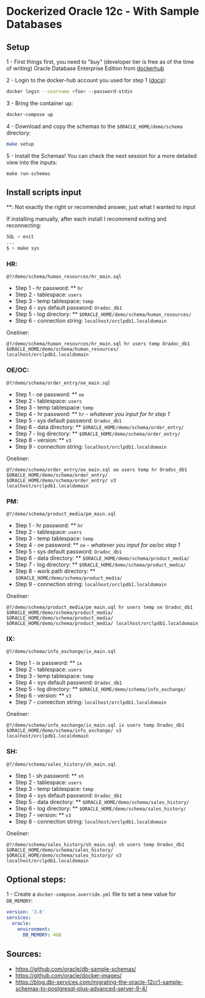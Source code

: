 # Dockerized Oracle 12c - With Sample Databases
## Setup

1 - First things first, you need to "buy" (developer tier is free as of the time of writing) Oracle Database Enterprise Edition from [dockerhub](https://hub.docker.com/_/oracle-database-enterprise-edition)

2 - Login to the docker-hub account you used for step 1 ([docs](https://docs.docker.com/engine/reference/commandline/login/)):
``` bash
docker login --username <foo> --password-stdin
```

3 - Bring the container up:
``` bash
docker-compose up
```

4 - Download and copy the schemas to the `$ORACLE_HOME/demo/schema` directory:
``` bash
make setup
```

5 - Install the Schemas! You can check the next session for a more detailed view into the inputs:
```
make run-schemas
```

## Install scripts input
**: Not exactly the right or recomended answer, just what I wanted to input

If installing manually, after each install I recommend exiting and reconnecting:
``` bash
SQL > exit
...
$ > make sys
```

### HR:
`@?/demo/schema/human_resources/hr_main.sql`
  - Step 1 - hr password: ** `hr`
  - Step 2 - tablespace: `users`
  - Step 3 - temp tablespace: `temp`
  - Step 4 - sys default password: `Oradoc_db1`
  - Step 5 - log directory: ** `$ORACLE_HOME/demo/schema/human_resources/`
  - Step 6 - connection string: `localhost/orclpdb1.localdomain`

Oneliner:
```
@?/demo/schema/human_resources/hr_main.sql hr users temp Oradoc_db1 $ORACLE_HOME/demo/schema/human_resources/ localhost/orclpdb1.localdomain
```

### OE/OC:
`@?/demo/schema/order_entry/oe_main.sql`
  - Step 1 - oe password: ** `oe`
  - Step 2 - tablespace: `users`
  - Step 3 - temp tablespace: `temp`
  - Step 4 - hr password: ** `hr` - *whatever you input for hr step 1*
  - Step 5 - sys default password: `Oradoc_db1`
  - Step 6 - data directory: ** `$ORACLE_HOME/demo/schema/order_entry/`
  - Step 7 - log directory: ** `$ORACLE_HOME/demo/schema/order_entry/`
  - Step 8 - version: ** `v3`
  - Step 9 - connection string: `localhost/orclpdb1.localdomain`

Oneliner:
```
@?/demo/schema/order_entry/oe_main.sql oe users temp hr Oradoc_db1 $ORACLE_HOME/demo/schema/order_entry/ $ORACLE_HOME/demo/schema/order_entry/ v3 localhost/orclpdb1.localdomain
```

### PM:
`@?/demo/schema/product_media/pm_main.sql`
  - Step 1 - hr password: ** `hr`
  - Step 2 - tablespace: `users`
  - Step 3 - temp tablespace: `temp`
  - Step 4 - oe password: ** `oe` - *whatever you input for oe/oc step 1*
  - Step 5 - sys default password: `Oradoc_db1`
  - Step 6 - data directory: ** `$ORACLE_HOME/demo/schema/product_media/`
  - Step 7 - log directory: ** `$ORACLE_HOME/demo/schema/product_media/`
  - Step 8 - work path directory: ** `$ORACLE_HOME/demo/schema/product_media/`
  - Step 9 - connection string: `localhost/orclpdb1.localdomain`

Oneliner:
```
@?/demo/schema/product_media/pm_main.sql hr users temp oe Oradoc_db1 $ORACLE_HOME/demo/schema/product_media/ $ORACLE_HOME/demo/schema/product_media/ $ORACLE_HOME/demo/schema/product_media/ localhost/orclpdb1.localdomain
```

### IX:
`@?/demo/schema/info_exchange/ix_main.sql`
  - Step 1 - ix password: ** `ix`
  - Step 2 - tablespace: `users`
  - Step 3 - temp tablespace: `temp`
  - Step 4 - sys default password: `Oradoc_db1`
  - Step 5 - log directory: ** `$ORACLE_HOME/demo/schema/info_exchange/`
  - Step 6 - version: ** `v3`
  - Step 7 - connection string: `localhost/orclpdb1.localdomain`

Oneliner:
```
@?/demo/schema/info_exchange/ix_main.sql ix users temp Oradoc_db1 $ORACLE_HOME/demo/schema/info_exchange/ v3 localhost/orclpdb1.localdomain
```

### SH:
`@?/demo/schema/sales_history/sh_main.sql`
  - Step 1 - sh password: ** `sh`
  - Step 2 - tablespace: `users`
  - Step 3 - temp tablespace: `temp`
  - Step 4 - sys default password: `Oradoc_db1`
  - Step 5 - data directory: ** `$ORACLE_HOME/demo/schema/sales_history/`
  - Step 6 - log directory: ** `$ORACLE_HOME/demo/schema/sales_history/`
  - Step 7 - version: ** `v3`
  - Step 8 - connection string: `localhost/orclpdb1.localdomain`

Oneliner:
```
@?/demo/schema/sales_history/sh_main.sql sh users temp Oradoc_db1 $ORACLE_HOME/demo/schema/sales_history/ $ORACLE_HOME/demo/schema/sales_history/ v3 localhost/orclpdb1.localdomain
```

## Optional steps:
1 - Create a `docker-compose.override.yml` file to set a new value for `DB_MEMORY`:
``` yml
version: '3.8'
services:
  oracle:
    environment:
      DB_MEMORY: 4GB
```

## Sources:
- https://github.com/oracle/db-sample-schemas/
- https://github.com/oracle/docker-images/
- https://blog.dbi-services.com/migrating-the-oracle-12cr1-sample-schemas-to-postgresql-plus-advanced-server-9-4/

